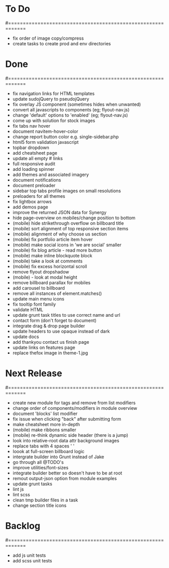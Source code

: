 # To Do
#============================================================

- fix order of image copy/compress
- create tasks to create prod and env directories

# Done
#============================================================

- fix navigation links for HTML templates
- update sudojQuery to pseudojQuery
- fix overlay JS component (sometimes hides when unwanted)
- convert all javascripts to components (eg; flyout-nav.js)
- change 'default' options to 'enabled' (eg; flyout-nav.js)
- come up with solution for stock images
- fix tabs nav hover
- document navitem-hover-color
- change report button color e.g. single-sidebar.php
- html5 form validation javascript
- topbar dropdown
- add cheatsheet page
- update all empty # links
- full responsive audit
- add loading spinner
- add themes and associated imagery
- document notifications
- document preloader
- sidebar top tabs profile images on small resolutions
- preloaders for all themes
- fix lightbox arrows
- add demos page
- improve the returned JSON data for Synergy
- hide page-overview on mobiles/change position to bottom
- (mobile) hide strikethrough overflow on billboard title
- (mobile) sort alignment of top responsive section items
- (mobile) alignment of why choose us section
- (mobile) fix portfolio article item hover
- (mobile) make social icons in 'we are social' smaller
- (mobile) fix blog article - read more button
- (mobile) make inline blockquote block
- (mobile) take a look at comments
- (mobile) fix excess horizontal scroll
- remove flyout dropshadow
- (mobile) - look at modal height
- remove billboard parallax for mobiles
- add carousel to billboard
- remove all instances of element.matches()
- update main menu icons
- fix tooltip font family
- validate HTML
- update grunt task titles to use correct name and url
- contact form (don't forget to document)
- integrate drag & drop page builder
- update headers to use opaque instead of dark
- update docs
- add thankyou contact us finish page
- update links on features page
- replace thefox image in theme-1.jpg

# Next Release
#============================================================

- create new module for tags and remove from list modifiers
- change order of components/modifiers in module overview
- document 'blocks' list modifier
- fix issue when clicking "back" after submitting form
- make cheatsheet more in-depth
- (mobile) make ribbons smaller
- (mobile) re-think dynamic side header (there is a jump)
- look into relative-root data attr background images
- replace tabs with 4 spaces '	'
- loook at full-screen billboard logic
- intergrate builder into Grunt instead of Jake
- go through all @TODO's
- improve utilities/font-sizes
- integrate builder better so doesn't have to be at root
- remout output-json option from module examples
- update grunt tasks
- lint js
- lint scss
- clean tmp builder files in a task
- change section title icons

# Backlog
#============================================================

- add js unit tests
- add scss unit tests